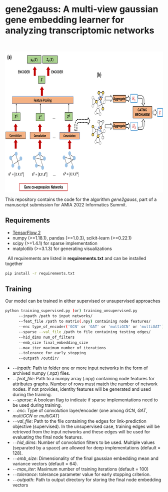 # gene2gauss: A multi-view gaussian gene embedding learner for analyzing transcriptomic networks
<br/>
<p align="center"><img src="Schematic.png" style="vertical-align:middle" width="800" height="450"></p>

This repository contains the code for the algorithm <i>gene2gauss</i>, part of a manuscript submission for AMIA 2022 Informatics Summit.

## Requirements
 * <a href="https://www.tensorflow.org/install">TensorFlow 2</a>
 * numpy (>=1.18.1), pandas (>=1.0.3), scikit-learn (>=0.22.1)
 * scipy (>=1.4.1) for sparse implementation
 * matplotlib (>=3.1.3) for generating visualizations

&nbsp;&nbsp;All requirements are listed in <b>requirements.txt</b> and can be installed together
```bash
pip install -r requirements.txt
```

## Training
Our model can be trained in either supervised or unsupervised approaches <br/>
```bash
python training_supervised.py (or) training_unsupervised.py 
      --inpath /path to input networks/
      --feat_file /path to matrix(.npy) containing node features/
      --enc type_of_encoder('GCN' or 'GAT' or 'multiGCN' or 'multiGAT')
      --sparse --val_file /path to file containing testing edges/ 
      --hid_dims num_of_filters
      --emb_size final_embedding_size
      --max_iter maximum number of iterations
      --tolerance for_early_stopping
      --outpath /outdir/
```
* <i> `--`inpath</i>: Path to folder one or more input networks in the form of archived numpy (.npz) files.
* <i> `--`feat_file</i>: Path to a numpy array (.npy) containing node features for attributes graphs. Number of rows must match the number of network nodes. If not provides, identity features will be generated and used during the training.
* <i> `--`sparse</i>: A boolean flag to indicate if sparse implementations need to be used during training.
* <i> `--`enc</i>: Type of convolution layer/encoder (one among <i>GCN</i>, <i>GAT</i>, <i>multiGCN</i> or <i>multiGAT</i>)
* <i> `--`val_file</i>: Path to the file containing the edges for link-prediction objective (supervised). In the unsupervised case, training edges will be retrieved from the input networks and these edges will be used for evaluating the final node features.
* <i> `--`hid_dims</i>: Number of convolution filters to be used. Multiple values (separated by a space) are allowed for deep implementations (default = 128).
* <i> `--`emb_size</i>: Dimensionality of the final gaussian embedding mean and variance vectors (default = 64).
* <i> `--`max_iter</i>: Maximum number of training iterations (default = 100)
* <i> `--`tolerance</i>: tolerance parameter value for early stopping criterion.
* <i> `--`outpath</i>: Path to output directory for storing the final node embedding vectors
 